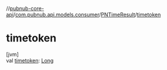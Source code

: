 //[pubnub-core-api](../../../index.md)/[com.pubnub.api.models.consumer](../index.md)/[PNTimeResult](index.md)/[timetoken](timetoken.md)

# timetoken

[jvm]\
val [timetoken](timetoken.md): [Long](https://kotlinlang.org/api/latest/jvm/stdlib/kotlin/-long/index.html)
